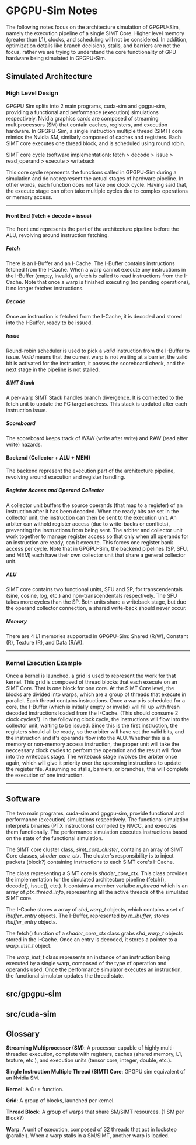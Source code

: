 # GPGPU-Sim Notes
The following notes focus on the architecture simulation of GPGPU-Sim, namely the execution pipeline of a single SIMT Core. Higher level memory (greater than L1), clocks, and scheduling will not be considered. In addition, optimization details like branch decisions, stalls, and barriers are not the focus, rather we are trying to understand the core functionality of GPU hardware being simulated in GPGPU-Sim.

## Simulated Architecture

### High Level Design
GPGPU Sim splits into 2 main programs, cuda-sim and gpgpu-sim, providing a functional and performance (execution) simulations respectively. Nvidia graphics cards are composed of streaming multiprocessors (SM) that contain caches, registers, and execution hardware. In GPGPU-Sim, a single instruction multiple thread (SIMT) core mimics the Nvidia SM, similarly composed of caches and registers. Each SIMT core executes one thread block, and is scheduled using round robin.

SIMT core cycle (software implementation): fetch > decode > issue > read_operand > execute > writeback

This core cycle represents the functions called in GPGPU-Sim during a simulation and do not represent the actual stages of hardware pipeline. In other words, each function does not take one clock cycle. Having said that, the execute stage can often take multiple cycles due to complex operations or memory access.

---

#### Front End (fetch + decode + issue)
The front end represents the part of the architecture pipeline before the ALU, revolving around instruction fetching.

##### Fetch
There is an I-Buffer and an I-Cache. The I-Buffer contains instructions fetched from the I-Cache. When a warp cannot execute any instructions in the I-Buffer (empty, invalid), a fetch is called to read instructions from the I-Cache. Note that once a warp is finished executing (no pending operations), it no longer fetches instructions.

##### Decode
Once an instruction is fetched from the I-Cache, it is decoded and stored into the I-Buffer, ready to be issued.

##### Issue
Round-robin scheduler is used to pick a *valid* instruction from the I-Buffer to issue. *Valid* means that the current warp is not waiting at a barrier, the valid bit is activated for the instruction, it passes the scoreboard check, and the next stage in the pipeline is not stalled.

##### SIMT Stack
A per-warp SIMT Stack handles branch divergence. It is connected to the fetch unit to update the PC target address. This stack is updated after each instruction issue.

##### Scoreboard
The scoreboard keeps track of WAW (write after write) and RAW (read after write) hazards.

#### Backend (Collector + ALU + MEM)
The backend represent the execution part of the architecture pipeline, revolving around execution and register handling.

##### Register Access and Operand Collector
A collector unit buffers the source operands (that map to a register) of an instruction after it has been decoded. When the ready bits are set in the collector unit, the instruction can then be sent to the execution unit. An arbiter can withold register access (due to write-backs or conflicts), preventing the instructions from being sent. The arbiter and collector unit work together to manage register access so that only when all operands for an instruction are ready, can it execute. This forces one register bank access per cycle. Note that in GPGPU-Sim, the backend pipelines (SP, SFU, and MEM) each have their own collector unit that share a general collector unit. 


##### ALU
SIMT core contains two functional units, SFU and SP, for transcendentals (sine, cosine, log, etc.) and non-transcendentals respectively. The SFU takes more cycles than the SP. Both units share a writeback stage, but due the operand collector connection, a shared write-back should never occur.

##### Memory
There are 4 L1 memories supported in GPGPU-Sim: Shared (R/W), Constant (R), Texture (R), and Data (R/W). 

---

### Kernel Execution Example
Once a kernel is launched, a grid is used to represent the work for that kernel. This grid is composed of thread blocks that each execute on an SIMT Core. That is one block for one core. At the SIMT Core level, the blocks are divided into warps, which are a group of threads that execute in parallel. Each thread contains instructions. Once a warp is scheduled for a core, the I-Buffer (which is initially empty or invalid) will fill up with fresh decoded instructions loaded from the I-Cache. (This should consume 2 clock cycles?). In the following clock cycle, the instructions will flow into the collector unit, waiting to be issued. Since this is the first instruction, the registers should all be ready, so the arbiter will have set the valid bits, and the instruction and it's operands flow into the ALU. Whether this is a memory or non-memory access instruction, the proper unit will take the neccessary clock cycles to perform the operation and the result will flow into the writeback stage. The writeback stage involves the arbiter once again, which will give it priority over the upcoming instructions to update the register file. Assuming no stalls, barriers, or branches, this will complete the execution of one instruction. 

---

## Software
The two main programs, cuda-sim and gpgpu-sim, provide functional and performance (execution) simulations respectively. The functional simulation interprets binaries (PTX instructions) compiled by NVCC, and executes them functionally. The performance simulation executes instructions based on the state of the functional simulation. 

The SIMT core cluster class, *simt_core_cluster*, contains an array of SIMT Core classes, *shader_core_ctx*. The cluster's responsibility is to inject packets (block?) containing instructions to each SIMT core's I-Cache. 

The class representing a SIMT core is *shader_core_ctx*. This class provides the implementation for the simulated architecture pipeline (fetch(), decode(), issue(), etc.). It contains a member varialbe *m_thread* which is an array of *ptx_thread_info*, representing all the active threads of the simulated SIMT core.

The I-Cache stores a array of *shd_warp_t* objects, which contains a set of *ibuffer_entry* objects. 
The I-Buffer, represented by *m_ibuffer*, stores *ibuffer_entry* objects.

The fetch() function of a *shader_core_ctx* class grabs *shd_warp_t* objects stored in the I-Cache. Once an entry is decoded, it stores a pointer to a *warp_inst_t* object.

The *warp_inst_t* class represents an instance of an instruction being executed by a single warp, composed of the type of operation and operands used. Once the performance simulator executes an instruction, the functional simulator updates the thread state. 

## src/gpgpu-sim

## src/cuda-sim

## Glossary

**Streaming Multiprocessor (SM)**: A processor capable of highly multi-threaded execution, complete with registers, caches (shared memory, L1, texture, etc.), and execution units (tensor core, integer, double, etc.).

**Single Instruction Multiple Thread (SIMT) Core**: GPGPU sim equivalent of an Nvidia SM.

**Kernel**: A C++ function.

**Grid**: A group of blocks, launched per kernel.

**Thread Block**: A group of warps that share SM/SIMT resources. (1 SM per Block?)

**Warp**: A unit of execution, composed of 32 threads that act in lockstep (parallel). When a warp stalls in a SM/SIMT, another warp is loaded. 